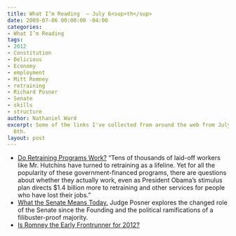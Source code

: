 ```yaml
---
title: What I’m Reading  — July 6<sup>th</sup>
date: 2009-07-06 00:00:00 -04:00
categories:
- What I’m Reading
tags:
- 2012
- Constitution
- Delicious
- Economy
- employment
- Mitt Romney
- retraining
- Richard Posner
- Senate
- skills
- structure
author: Nathaniel Ward
excerpt: Some of the links I've collected from around the web from July 3rd to July
  6th.
layout: post
---
```


  * [Do Retraining Programs Work?][1] “Tens of thousands of laid-off workers like Mr. Hutchins have turned to retraining as a lifeline. Yet for all the popularity of these government-financed programs, there are questions about whether they actually work, even as President Obama’s stimulus plan directs $1.4 billion more to retraining and other services for people who have lost their jobs.”
  * [What the Senate Means Today.][2] Judge Posner explores the changed role of the Senate since the Founding and the political ramifications of a filibuster-proof majority.
  * [Is Romney the Early Frontrunner for 2012?][3]

 [1]: http://mobile.nytimes.com/article?a=384094&f=19
 [2]: http://www.becker-posner-blog.com/archives/2009/07/the_senate_and.html
 [3]: http://online.wsj.com/article/SB124657797530689277.html
